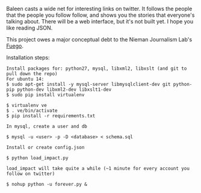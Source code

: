 Baleen casts a wide net for interesting links on twitter. It follows the people that the people you follow follow, and shows you the stories that everyone's talking about. There will be a web interface, but it's not built yet. I hope you like reading JSON.

This project owes a major conceptual debt to the Nieman Journalism Lab's [Fuego](http://www.niemanlab.org/2013/07/introducing-openfuego-your-very-own-heat-seeking-twitter-bot/).

Installation steps:

	Install packages for: python27, mysql, libxml2, libxslt (and git to pull down the repo)
	For ubuntu 14:
	$ sudo apt-get install -y mysql-server libmysqlclient-dev git python-pip python-dev libxml2-dev libxslt1-dev
	$ sudo pip install virtualenv

    $ virtualenv ve
    $ . ve/bin/activate
    $ pip install -r requirements.txt

    In mysql, create a user and db

    $ mysql -u <user> -p -D <database> < schema.sql

    Install or create config.json

    $ python load_impact.py

    load_impact will take quite a while (~1 minute for every account you follow on twitter)

    $ nohup python -u forever.py &